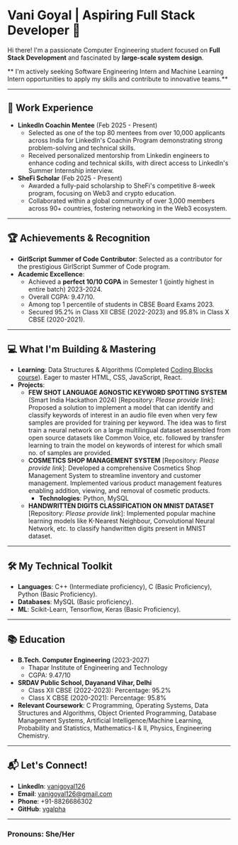 # Vani Goyal | Aspiring Full Stack Developer 👋

Hi there! I'm a passionate Computer Engineering student focused on **Full Stack Development** and fascinated by **large-scale system design**.

** I'm actively seeking Software Engineering Intern and Machine Learning Intern opportunities to apply my skills and contribute to innovative teams.**

---

## 💼 Work Experience

* **LinkedIn Coachin Mentee** (Feb 2025 - Present)
    * Selected as one of the top 80 mentees from over 10,000 applicants across India for LinkedIn's Coachin Program demonstrating strong problem-solving and technical skills.
    * Received personalized mentorship from Linkedin engineers to enhance coding and technical skills, with direct access to LinkedIn's Summer Internship interview.
* **SheFi Scholar** (Feb 2025 - Present)
    * Awarded a fully-paid scholarship to SheFi's competitive 8-week program, focusing on Web3 and crypto education.
    * Collaborated within a global community of over 3,000 members across 90+ countries, fostering networking in the Web3 ecosystem.

---

## 🏆 Achievements & Recognition

* **GirlScript Summer of Code Contributor**: Selected as a contributor for the prestigious GirlScript Summer of Code program.
* **Academic Excellence**:
    * Achieved a **perfect 10/10 CGPA** in Semester 1 (jointly highest in entire batch) 2023-2024.
    * Overall CGPA: 9.47/10.
    * Among top 1 percentile of students in CBSE Board Exams 2023.
    * Secured 95.2% in Class XII CBSE (2022-2023) and 95.8% in Class X CBSE (2020-2021).

---

## 💻 What I'm Building & Mastering

* **Learning**: Data Structures & Algorithms (Completed [Coding Blocks course](https://codingblocks.com/courses/data-structures-and-algorithms-online-course)). Eager to master HTML, CSS, JavaScript, React.
* **Projects**:
    * **FEW SHOT LANGUAGE AGNOSTIC KEYWORD SPOTTING SYSTEM** (Smart India Hackathon 2024) [Repository: *Please provide link*]: Proposed a solution to implement a model that can identify and classify keywords of interest in an audio file even when very few samples are provided for training per keyword. The idea was to first train a neural network on a large multilingual dataset assembled from open source datasets like Common Voice, etc. followed by transfer learning to train the model on keywords of interest for which small no. of samples are provided.
    * **COSMETICS SHOP MANAGEMENT SYSTEM** [Repository: *Please provide link*]: Developed a comprehensive Cosmetics Shop Management System to streamline inventory and customer management. Implemented various product management features enabling addition, viewing, and removal of cosmetic products.
        * **Technologies**: Python, MySQL
    * **HANDWRITTEN DIGITS CLASSIFICATION ON MNIST DATASET** [Repository: *Please provide link*]: Implemented popular machine learning models like K-Nearest Neighbour, Convolutional Neural Network, etc. to classify handwritten digits present in MNIST dataset.

---

## 🛠️ My Technical Toolkit

* **Languages**: C++ (Intermediate proficiency), C (Basic Proficiency), Python (Basic Proficiency).
* **Databases**: MySQL (Basic proficiency).
* **ML**: Scikit-Learn, Tensorflow, Keras (Basic Proficiency).

---

## 📚 Education

* **B.Tech. Computer Engineering** (2023-2027)
    * Thapar Institute of Engineering and Technology
    * CGPA: 9.47/10
* **SRDAV Public School, Dayanand Vihar, Delhi**
    * Class XII CBSE (2022-2023): Percentage: 95.2%
    * Class X CBSE (2020-2021): Percentage: 95.8%
* **Relevant Coursework**: C Programming, Operating Systems, Data Structures and Algorithms, Object Oriented Programming, Database Management Systems, Artificial Intelligence/Machine Learning, Probability and Statistics, Mathematics-I & II, Physics, Engineering Chemistry.

---

## 📬 Let's Connect!

* **LinkedIn**: [vanigoyal126](https://www.linkedin.com/in/vanigoyal126/)
* **Email**: vanigoyal126@gmail.com
* **Phone**: +91-8826686302
* **GitHub**: [vgalpha](https://github.com/vgalpha)

---

### Pronouns: She/Her
